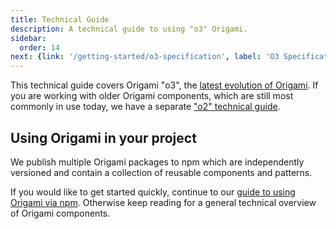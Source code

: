 ```yaml
---
title: Technical Guide
description: A technical guide to using "o3" Origami.
sidebar:
  order: 14
next: {link: '/getting-started/o3-specification', label: 'O3 Specification'}
---
```


This technical guide covers Origami "o3", the [latest evolution of Origami](/about/what-is-new/). If you are working with older Origami components, which are still most commonly in use today, we have a separate ["o2" technical guide](/o2-components/technical-guide/).

## Using Origami in your project

We publish multiple Origami packages to npm which are independently versioned and contain a collection of reusable components and patterns.

If you would like to get started quickly, continue to our [guide to using Origami via npm](/getting-started/technical-guide/package-manager-npm). Otherwise keep reading for a general technical overview of Origami components.

